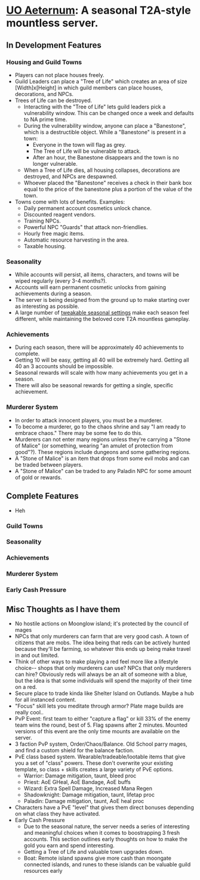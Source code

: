 # [UO Aeternum](https://github.com/SJonesy/uo_aeternum/tree/main): A seasonal T2A-style mountless server.

## In Development Features

### Housing and Guild Towns
- Players can not place houses freely.
- Guild Leaders can place a "Tree of Life" which creates an area of size [Width]x[Height] in which guild members can place houses, decorations, and NPCs.
- Trees of Life can be destroyed.
   - Interacting with the "Tree of Life" lets guild leaders pick a vulnerability window. This can be changed once a week and defaults to NA prime time.
   - During the vulnerability window, anyone can place a "Banestone", which is a destructible object. While a "Banestone" is present in a town:
      - Everyone in the town will flag as grey.
      - The Tree of Life will be vulnerable to attack.
      - After an hour, the Banestone disappears and the town is no longer vulnerable.
   - When a Tree of Life dies, all housing collapses, decorations are destroyed, and NPCs are despawned.
   - Whoever placed the "Banestone" receives a check in their bank box equal to the price of the banestone plus a portion of the value of the town.
- Towns come with lots of benefits. Examples:
   - Daily permanent account cosmetics unlock chance.
   - Discounted reagent vendors. 
   - Training NPCs.
   - Powerful NPC "Guards" that attack non-friendlies.
   - Hourly free magic items.
   - Automatic resource harvesting in the area.
   - Taxable housing.

### Seasonality
- While accounts will persist, all items, characters, and towns will be wiped regularly (every 3-4 months?).
- Accounts will earn permanent cosmetic unlocks from gaining achievements during a season.
- The server is being designed from the ground up to make starting over as interesting as possible.
- A large number of [tweakable seasonal settings](https://github.com/SJonesy/uo_aeternum/blob/main/Config/Seasonal.cfg) make each season feel different, while maintaining the beloved core T2A mountless gameplay.

### Achievements
- During each season, there will be approximately 40 achievements to complete.
- Getting 10 will be easy, getting all 40 will be extremely hard. Getting all 40 an 3 accounts should be impossible.
- Seasonal rewards will scale with how many achievements you get in a season.
- There will also be seasonal rewards for getting a single, specific achievement.

### Murderer System
- In order to attack innocent players, you must be a murderer. 
- To become a murderer, go to the chaos shrine and say "I am ready to embrace chaos." There may be some fee to do this.
- Murderers can not enter many regions unless they're carrying a "Stone of Malice" (or something, wearing "an amulet of protection from good"?). These regions include dungeons and some gathering regions.
- A "Stone of Malice" is an item that drops from some evil mobs and can be traded between players.
- A "Stone of Malice" can be traded to any Paladin NPC for some amount of gold or rewards.

###

## Complete Features
- Heh

### Guild Towns

### Seasonality

### Achievements

### Murderer System

### Early Cash Pressure


## Misc Thoughts as I have them
- No hostile actions on Moonglow island; it's protected by the council of mages
- NPCs that only murderers can farm that are very good cash. A town of citizens that are mobs. The idea being that reds can be actively hunted because they'll be farming, so whatever this ends up being make travel in and out limited. 
- Think of other ways to make playing a red feel more like a lifestyle choice-- shops that only murderers can use? NPCs that only murderers can hire? Obviously reds will always be an alt of someone with a blue, but the idea is that some individuals will spend the majority of their time on a red.
- Secure place to trade kinda like Shelter Island on Outlands. Maybe a hub for all instanced content.
- "Focus" skill lets you meditate through armor? Plate mage builds are really cool..
- PvP Event: first team to either "capture a flag" or kill 33% of the enemy team wins the round, best of 5. Flag spawns after 2 minutes. Mounted versions of this event are the only time mounts are available on the server.
- 3 faction PvP system, Order/Chaos/Balance. Old School parry mages, and find a custom shield for the balance faction.
- PvE class based system. Wearable/tradeable/lootable items that give you a set of "class" powers. These don't overwrite your existing template, so class + skills creates a large variety of PvE options.
   - Warrior: Damage mitigation, taunt, bleed proc
   - Priest: AoE GHeal, AoE Bandage, AoE buffs
   - Wizard: Extra Spell Damage, Increased Mana Regen
   - Shadowknight: Damage mitigation, taunt, lifetap proc
   - Paladin: Damage mitigation, taunt, AoE heal proc
- Characters have a PvE "level" that gives them direct bonuses depending on what class they have activated.
- Early Cash Pressure
   - Due to the seasonal nature, the server needs a series of interesting and meaningful choices when it comes to boostrapping 3 fresh accounts. This section outlines early thoughts on how to make the gold you earn and spend interesting.
   - Getting a Tree of Life and valuable town upgrades down.
   - Boat: Remote island spawns give more cash than moongate connected islands, and runes to these islands can be valuable guild resources early

